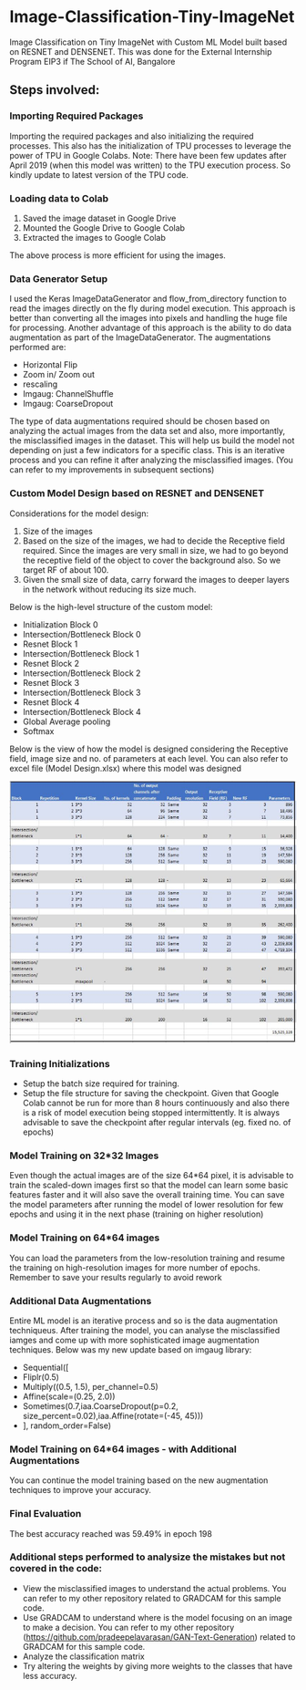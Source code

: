 # Image-Classification-Tiny-ImageNet
Image Classification on Tiny ImageNet with Custom ML Model built based on RESNET and DENSENET. This was done for the External Internship Program EIP3 if The School of AI, Bangalore

## Steps involved:

### Importing Required Packages
Importing the required packages and also initializing the required processes. This also has the initialization of TPU processes to leverage the power of TPU in Google Colabs. 
Note: There have been few updates after April 2019 (when this model was written) to the TPU execution process. So kindly update to latest version of the TPU code. 

### Loading data to Colab
1) Saved the image dataset in Google Drive
2) Mounted the Google Drive to Google Colab
3) Extracted the images to Google Colab

The above process is more efficient for using the images. 


### Data Generator Setup

I used the Keras ImageDataGenerator and flow_from_directory function to read the images directly on the fly during model execution. This approach is better than converting all the images into pixels and handling the huge file for processing. 
Another advantage of this approach is the ability to do data augmentation as part of the ImageDataGenerator. The augmentations performed are:
- Horizontal Flip
- Zoom in/ Zoom out
- rescaling
- Imgaug: ChannelShuffle
- Imgaug: CoarseDropout

The type of data augmentations required should be chosen based on analyzing the actual images from the data set and also, more importantly, the misclassified images in the dataset. This will help us build the model not depending on just a few indicators for a specific class. This is an iterative process and you can refine it after analyzing the misclassified images. (You can refer to my improvements in subsequent sections) 



### Custom Model Design based on RESNET and DENSENET

Considerations for the model design:
1) Size of the images
2) Based on the size of the images, we had to decide the Receptive field required. Since the images are very small in size, we had to go beyond the receptive field of the object to cover the background also. So we target RF of about 100.
3) Given the small size of data, carry forward the images to deeper layers in the network without reducing its size much.

Below is the high-level structure of the custom model:

- Initialization Block 0
- Intersection/Bottleneck Block 0
- Resnet Block 1
- Intersection/Bottleneck Block 1
- Resnet Block 2
- Intersection/Bottleneck Block 2
- Resnet Block 3
- Intersection/Bottleneck Block 3
- Resnet Block 4
- Intersection/Bottleneck Block 4
- Global Average pooling
- Softmax

Below is the view of how the model is designed considering the Receptive field, image size and no. of parameters at each level. You can also refer to excel file (Model Design.xlsx) where this model was designed

![Model_Design_Plan](/Model%20Design%20Plan.JPG)


### Training Initializations
- Setup the batch size required for training.
- Setup the file structure for saving the checkpoint. Given that Google Colab cannot be run for more than 8 hours continuously and also there is a risk of model execution being stopped intermittently. It is always advisable to save the checkpoint after regular intervals (eg. fixed no. of epochs)

### Model Training on 32*32 Images

Even though the actual images are of the size 64\*64 pixel, it is advisable to train the scaled-down images first so that the model can learn some basic features faster and it will also save the overall training time. You can save the model parameters after running the model of lower resolution for few epochs and using it in the next phase (training on higher resolution)

### Model Training on 64*64 images

You can load the parameters from the low-resolution training and resume the training on high-resolution images for more number of epochs. Remember to save your results regularly to avoid rework 

### Additional Data Augmentations

Entire ML model is an iterative process and so is the data augmentation techniqueus. After training the model, you can analyse the misclassified iamges and come up with more sophisticated image augmentation techniques. Below was my new update based on imgaug library:

- Sequential([
- Fliplr(0.5)
- Multiply((0.5, 1.5), per_channel=0.5)
- Affine(scale=(0.25, 2.0))
- Sometimes(0.7,iaa.CoarseDropout(p=0.2, size_percent=0.02),iaa.Affine(rotate=(-45, 45)))
- ], random_order=False)

### Model Training on 64*64 images - with Additional Augmentations

You can continue the model training based on the new augmentation techniques to improve your accuracy. 

### Final Evaluation

The best accuracy reached was 59.49% in epoch 198

### Additional steps performed to analysize the mistakes but not covered in the code:
- View the misclassified images to understand the actual problems. You can refer to my other repository related to GRADCAM for this sample code.
- Use GRADCAM to understand where is the model focusing on an image to make a decision. You can refer to my other repository (https://github.com/pradeepelavarasan/GAN-Text-Generation) related to GRADCAM for this sample code.
- Analyze the classification matrix
- Try altering the weights by giving more weights to the classes that have less accuracy.
